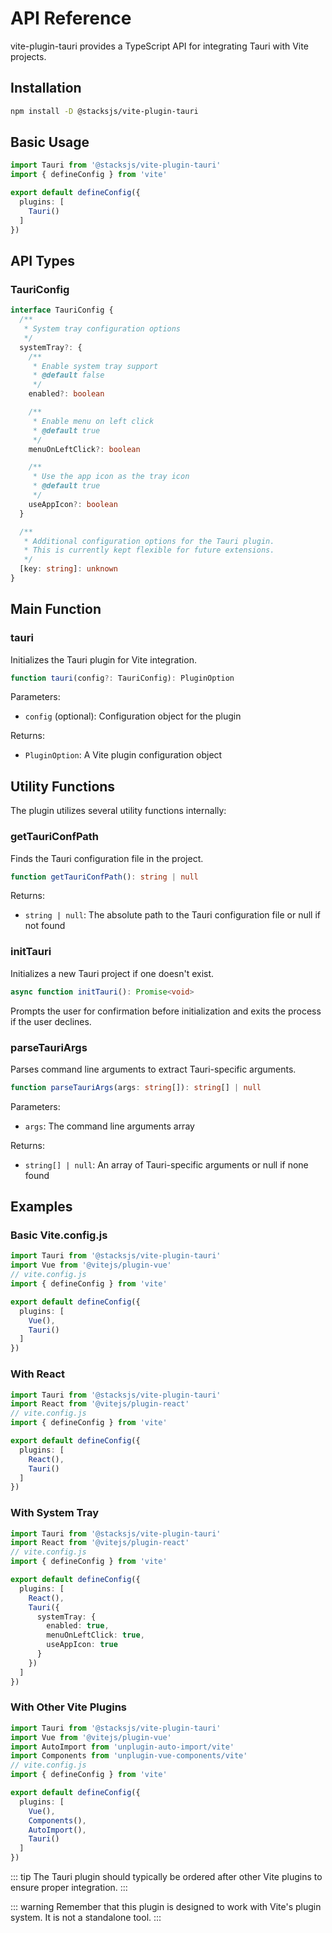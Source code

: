 # API Reference

vite-plugin-tauri provides a TypeScript API for integrating Tauri with Vite projects.

## Installation

```bash
npm install -D @stacksjs/vite-plugin-tauri
```

## Basic Usage

```typescript
import Tauri from '@stacksjs/vite-plugin-tauri'
import { defineConfig } from 'vite'

export default defineConfig({
  plugins: [
    Tauri()
  ]
})
```

## API Types

### TauriConfig

```typescript
interface TauriConfig {
  /**
   * System tray configuration options
   */
  systemTray?: {
    /**
     * Enable system tray support
     * @default false
     */
    enabled?: boolean

    /**
     * Enable menu on left click
     * @default true
     */
    menuOnLeftClick?: boolean

    /**
     * Use the app icon as the tray icon
     * @default true
     */
    useAppIcon?: boolean
  }

  /**
   * Additional configuration options for the Tauri plugin.
   * This is currently kept flexible for future extensions.
   */
  [key: string]: unknown
}
```

## Main Function

### tauri

Initializes the Tauri plugin for Vite integration.

```typescript
function tauri(config?: TauriConfig): PluginOption
```

Parameters:

- `config` (optional): Configuration object for the plugin

Returns:

- `PluginOption`: A Vite plugin configuration object

## Utility Functions

The plugin utilizes several utility functions internally:

### getTauriConfPath

Finds the Tauri configuration file in the project.

```typescript
function getTauriConfPath(): string | null
```

Returns:

- `string | null`: The absolute path to the Tauri configuration file or null if not found

### initTauri

Initializes a new Tauri project if one doesn't exist.

```typescript
async function initTauri(): Promise<void>
```

Prompts the user for confirmation before initialization and exits the process if the user declines.

### parseTauriArgs

Parses command line arguments to extract Tauri-specific arguments.

```typescript
function parseTauriArgs(args: string[]): string[] | null
```

Parameters:

- `args`: The command line arguments array

Returns:

- `string[] | null`: An array of Tauri-specific arguments or null if none found

## Examples

### Basic Vite.config.js

```typescript
import Tauri from '@stacksjs/vite-plugin-tauri'
import Vue from '@vitejs/plugin-vue'
// vite.config.js
import { defineConfig } from 'vite'

export default defineConfig({
  plugins: [
    Vue(),
    Tauri()
  ]
})
```

### With React

```typescript
import Tauri from '@stacksjs/vite-plugin-tauri'
import React from '@vitejs/plugin-react'
// vite.config.js
import { defineConfig } from 'vite'

export default defineConfig({
  plugins: [
    React(),
    Tauri()
  ]
})
```

### With System Tray

```typescript
import Tauri from '@stacksjs/vite-plugin-tauri'
import React from '@vitejs/plugin-react'
// vite.config.js
import { defineConfig } from 'vite'

export default defineConfig({
  plugins: [
    React(),
    Tauri({
      systemTray: {
        enabled: true,
        menuOnLeftClick: true,
        useAppIcon: true
      }
    })
  ]
})
```

### With Other Vite Plugins

```typescript
import Tauri from '@stacksjs/vite-plugin-tauri'
import Vue from '@vitejs/plugin-vue'
import AutoImport from 'unplugin-auto-import/vite'
import Components from 'unplugin-vue-components/vite'
// vite.config.js
import { defineConfig } from 'vite'

export default defineConfig({
  plugins: [
    Vue(),
    Components(),
    AutoImport(),
    Tauri()
  ]
})
```

::: tip
The Tauri plugin should typically be ordered after other Vite plugins to ensure proper integration.
:::

::: warning
Remember that this plugin is designed to work with Vite's plugin system. It is not a standalone tool.
:::
